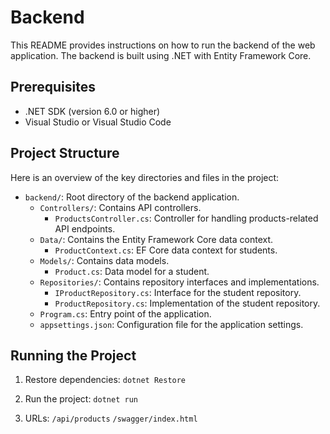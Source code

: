 # Backend

This README provides instructions on how to run the backend of the web application. The backend is built using .NET with Entity Framework Core.

## Prerequisites

- .NET SDK (version 6.0 or higher)
- Visual Studio or Visual Studio Code

## Project Structure

Here is an overview of the key directories and files in the project:

- `backend/`: Root directory of the backend application.
  - `Controllers/`: Contains API controllers.
    - `ProductsController.cs`: Controller for handling products-related API endpoints.
  - `Data/`: Contains the Entity Framework Core data context.
    - `ProductContext.cs`: EF Core data context for students.
  - `Models/`: Contains data models.
    - `Product.cs`: Data model for a student.
  - `Repositories/`: Contains repository interfaces and implementations.
    - `IProductRepository.cs`: Interface for the student repository.
    - `ProductRepository.cs`: Implementation of the student repository.
  - `Program.cs`: Entry point of the application.
  - `appsettings.json`: Configuration file for the application settings.

## Running the Project

1. Restore dependencies:
   `dotnet Restore`

2. Run the project:
   `dotnet run`

3. URLs:
   `/api/products`
   `/swagger/index.html`
